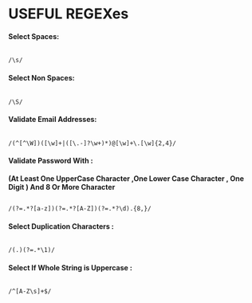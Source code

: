 # USEFUL REGEXes



#### Select Spaces:

```regex

/\s/
```


#### Select Non Spaces:

```regex

/\S/
```


#### Validate Email Addresses:

```regex

/(^[^\W])([\w]+|([\.-]?\w+)*)@[\w]+\.[\w]{2,4}/
```

#### Validate Password With :

**(At Least One UpperCase Character ,One Lower Case Character , One Digit ) And 8 Or More Character**

```regex

/(?=.*?[a-z])(?=.*?[A-Z])(?=.*?\d).{8,}/
```




#### Select Duplication Characters :


```regex

/(.)(?=.*\1)/
```


#### Select If Whole String is Uppercase :


```regex

/^[A-Z\s]+$/
```
